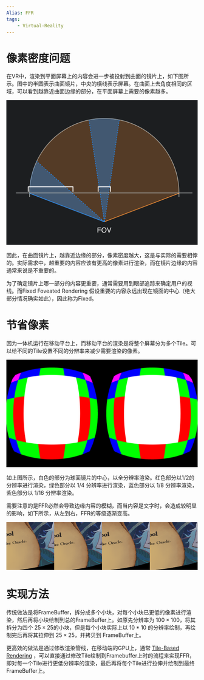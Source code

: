 ```yaml
---
Alias: FFR
tags:
    - Virtual-Reality
---
```


# 像素密度问题

在VR中，渲染到平面屏幕上的内容会进一步被投射到曲面的镜片上，如下图所示。图中的半圆表示曲面镜片，中央的横线表示屏幕。在曲面上去角度相同的区域，可以看到越靠近曲面边缘的部分，在平面屏幕上需要的像素越多。

![|300](assets/VR%20-%20Fixed%20Foveated%20Rendering/Untitled.png)

因此，在曲面镜片上，越靠近边缘的部分，像素密度越大，这是与实际的需要相悖的。实际需求中，越重要的内容应该有更高的像素进行渲染，而在镜片边缘的内容通常来说是不重要的。

为了确定镜片上哪一部分的内容更重要，通常需要用到眼部追踪来确定用户的视线。而Fixed Foveated Rendering 假设重要的内容永远出现在镜面的中心（绝大部分情况确实如此），因此称为Fixed。

# 节省像素

因为一体机运行在移动平台上，而移动平台的渲染是将整个屏幕分为多个Tile。可以给不同的Tile设置不同的分辨率来减少需要渲染的像素。

![|500](assets/VR%20-%20Fixed%20Foveated%20Rendering/Untitled%201.png)

如上图所示，白色的部分为球面镜片的中心，以全分辨率渲染。红色部分以$1/2$的分辨率进行渲染，绿色部分以 $1/4$ 分辨率进行渲染，蓝色部分以 $1/8$ 分辨率渲染，紫色部分以 $1/16$ 分辨率渲染。

需要注意的是FFR必然会导致边缘内容的模糊，而当内容是文字时，会造成较明显的影响，如下所示，从左到右，FFR的等级逐渐变高。

![|500](assets/VR%20-%20Fixed%20Foveated%20Rendering/Untitled%202.png)

# 实现方法

传统做法是将FrameBuffer，拆分成多个小块，对每个小块已更低的像素进行渲染，然后再将小块绘制到总的FrameBuffer上。如原先分辨率为 $100 \times 100$，将其拆分为四个 $25\times 25$的小块，但是每个小块实际上以 $10*10$ 的分辨率绘制，再绘制完后再将其拉伸到 $25\times25$，并拷贝到 FrameBuffer上。

更高效的做法是通过修改渲染管线，在移动端的GPU上，通常 [Tile-Based Rendering](../Computer%20Graphics/Computer%20Graphics%20-%20Tiled-Baed%20Rendering.md#Tile-Based%20Rendering) ，可以直接通过修改Tile绘制到Framebuffer上时的流程来实现FFR，即对每一个Tile进行更低分辨率的渲染，最后再将每个Tile进行拉伸并绘制到最终FrameBuffer上。